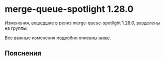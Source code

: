 # merge-queue-spotlight 1.28.0

<!-- ЧЕЛОВЕЧЕСКОЕ ВСТУПЛЕНИЕ -->

Изменения, вошедшие в релиз merge-queue-spotlight 1.28.0, разделены на группы:

Все важные изменения подробно описаны [ниже](#Пояснения).

## Пояснения

